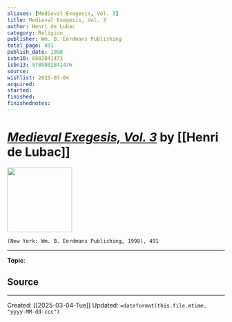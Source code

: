 ```yaml
---
aliases: [Medieval Exegesis, Vol. 3]
title: Medieval Exegesis, Vol. 3
author: Henri de Lubac
category: Religion
publisher: Wm. B. Eerdmans Publishing
total_page: 491
publish_date: 1998
isbn10: 0802841473
isbn13: 9780802841476
source: 
wishlist: 2025-03-04
acquired: 
started: 
finished: 
finishednotes: 
---
```

# *[Medieval Exegesis, Vol. 3]()* by [[Henri de Lubac]]

<img src="http://books.google.com/books/content?id=Isw-RaWNODYC&printsec=frontcover&img=1&zoom=1&edge=curl&source=gbs_api" width=150>

`(New York: Wm. B. Eerdmans Publishing, 1998), 491`



--- 
**Topic**: 

**Source**
- 
 ---
Created: [[2025-03-04-Tue]]
Updated: `=dateformat(this.file.mtime, "yyyy-MM-dd-ccc")`